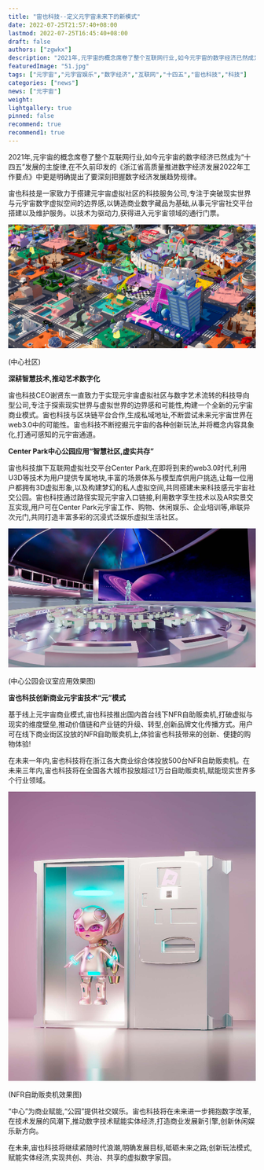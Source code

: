 ```yaml
---
title: "宙也科技--定义元宇宙未来下的新模式"
date: 2022-07-25T21:57:40+08:00
lastmod: 2022-07-25T16:45:40+08:00
draft: false
authors: ["zgwkx"]
description: "2021年,元宇宙的概念席卷了整个互联网行业,如今元宇宙的数字经济已然成为“十四五”发展的主旋律,在不久前印发的《浙江省高质量推进数字经济发展2022年工作要点》中更是明确提出了要深刻把握数字经济发展趋势规律。"
featuredImage: "51.jpg"
tags: ["元宇宙","元宇宙娱乐","数字经济","互联网","十四五","宙也科技","科技"]
categories: ["news"]
news: ["元宇宙"]
weight: 
lightgallery: true
pinned: false
recommend: true
recommend1: true
---
```


2021年,元宇宙的概念席卷了整个互联网行业,如今元宇宙的数字经济已然成为“十四五”发展的主旋律,在不久前印发的《浙江省高质量推进数字经济发展2022年工作要点》中更是明确提出了要深刻把握数字经济发展趋势规律。

宙也科技是一家致力于搭建元宇宙虚拟社区的科技服务公司,专注于突破现实世界与元宇宙数字虚拟空间的边界感,以铸造商业数字藏品为基础,从事元宇宙社交平台搭建以及维护服务。以技术为驱动力,获得进入元宇宙领域的通行门票。

![（中心社区）.jpg](51.jpg)

(中心社区)



**深耕智慧技术,推动艺术数字化**

宙也科技CEO谢贤东一直致力于实现元宇宙虚拟社区与数字艺术流转的科技导向型公司,专注于探索现实世界与虚拟世界的边界感和可能性,构建一个全新的元宇宙商业模式。宙也科技与区块链平台合作,生成私域地址,不断尝试未来元宇宙世界在web3.0中的可能性。宙也科技不断挖掘元宇宙的各种创新玩法,并将概念内容具象化,打通可感知的元宇宙通道。



**Center Park中心公园应用“智慧社区,虚实共存”**

宙也科技旗下互联网虚拟社交平台Center Park,在即将到来的web3.0时代,利用U3D等技术为用户提供专属地块,丰富的场景体系与模型库供用户挑选,让每一位用户都拥有3D虚拟形象,以及构建梦幻的私人虚拟空间,共同搭建未来科技感元宇宙社交公园。宙也科技通过路径实现元宇宙入口链接,利用数字孪生技术以及AR实景交互实现,用户可在Center Park元宇宙工作、购物、休闲娱乐、企业培训等,串联异次元门,共同打造丰富多彩的沉浸式泛娱乐虚拟生活社区。

![（中心公园会议室应用效果图）.jpg](52.jpg)

(中心公园会议室应用效果图)



**宙也科技创新商业元宇宙技术“元”模式**

基于线上元宇宙商业模式,宙也科技推出国内首台线下NFR自助贩卖机,打破虚拟与现实的维度壁垒,推动价值链和产业链的升级、转型,创新品牌文化传播方式。用户可在线下商业街区投放的NFR自助贩卖机上,体验宙也科技带来的创新、便捷的购物体验!

在未来一年内,宙也科技将在浙江各大商业综合体投放500台NFR自助贩卖机。在未来三年内,宙也科技将在全国各大城市投放超过1万台自助贩卖机,赋能现实世界多个行业领域。

![（NFR自助贩卖机效果图）.jpg](53.jpg)

(NFR自助贩卖机效果图)



“中心”为商业赋能,“公园”提供社交娱乐。宙也科技将在未来进一步拥抱数字改革,在技术发展的风潮下,推动数字技术赋能实体经济,打造商业发展新引擎,创新休闲娱乐新方向。

在未来,宙也科技将继续紧随时代浪潮,明确发展目标,砥砺未来之路;创新玩法模式,赋能实体经济,实现共创、共治、共享的虚拟数字家园。